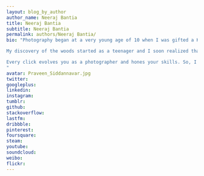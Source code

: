 ```yaml
---
layout: blog_by_author
author_name: Neeraj Bantia
title: Neeraj Bantia
subtitle: Neeraj Bantia
permalink: authors/Neeraj Bantia/
bio: "Photography began at a very young age of 10 when I was gifted a Kodak camera point & shoot camera. It used to come with a 36-slot reel. Shooting family portraits is how my love for Photography started. I am a jeweler by profession and photography is a passion today. I love to capture memories for a lifetime through the viewfinder. 

My discovery of the woods started as a teenager and I soon realized that I was not cut out for the club culture. My kind of holidays would be holidaying in the lap of nature. This is how my love for wildlife photography started and I decided to upgrade to a basic DSLR.

Every click evolves you as a photographer and hones your skills. So, I believe it is very important for a photographer to create that image in the head before clicking it. I respect professional full time photographers for it is no cake walk. You are in that mode all the time. I, being a part of a close-knitted family, would like to keep photography as a passion and a hobby.
"
avatar: Praveen_Siddannavar.jpg
twitter:
googleplus: 
linkedin: 
instagram:
tumblr:
github:
stackoverflow:
lastfm:
dribbble:
pinterest:
foursquare:
steam:
youtube:
soundcloud:
weibo:
flickr:
---
```

